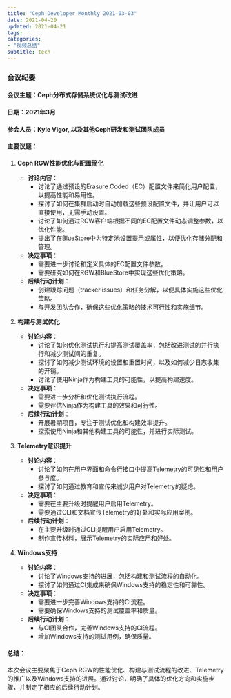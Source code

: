 ```yaml
---
title: "Ceph Developer Monthly 2021-03-03"
date: 2021-04-20
updated: 2021-04-21
tags:
categories:
- "视频总结"
subtitle: tech
---
```



### 会议纪要

#### 会议主题：Ceph分布式存储系统优化与测试改进

#### 日期：2021年3月

#### 参会人员：Kyle Vigor, 以及其他Ceph研发和测试团队成员

#### 主要议题：

1. **Ceph RGW性能优化与配置简化**
   - **讨论内容**：
     - 讨论了通过预设的Erasure Coded（EC）配置文件来简化用户配置，以提高性能和易用性。
     - 探讨了如何在集群启动时自动加载这些预设配置文件，并让用户可以直接使用，无需手动设置。
     - 讨论了如何通过RGW客户端根据不同的EC配置文件动态调整参数，以优化性能。
     - 提出了在BlueStore中为特定池设置提示或属性，以便优化存储分配和管理。
   - **决定事项**：
     - 需要进一步讨论和定义具体的EC配置文件参数。
     - 需要研究如何在RGW和BlueStore中实现这些优化策略。
   - **后续行动计划**：
     - 创建跟踪问题（tracker issues）和任务分解，以便具体实施这些优化策略。
     - 与开发团队合作，确保这些优化策略的技术可行性和实施细节。

2. **构建与测试优化**
   - **讨论内容**：
     - 讨论了如何优化测试执行和提高测试覆盖率，包括改进测试的并行执行和减少测试间的重复。
     - 探讨了如何减少测试环境的设置和重置时间，以及如何减少日志收集的开销。
     - 讨论了使用Ninja作为构建工具的可能性，以提高构建速度。
   - **决定事项**：
     - 需要进一步分析和优化测试执行流程。
     - 需要评估Ninja作为构建工具的效果和可行性。
   - **后续行动计划**：
     - 开展暑期项目，专注于测试优化和构建效率提升。
     - 探索使用Ninja和其他构建工具的可能性，并进行实际测试。

3. **Telemetry意识提升**
   - **讨论内容**：
     - 讨论了如何在用户界面和命令行接口中提高Telemetry的可见性和用户参与度。
     - 探讨了如何通过教育和宣传来减少用户对Telemetry的疑虑。
   - **决定事项**：
     - 需要在主要升级时提醒用户启用Telemetry。
     - 需要通过CLI和文档宣传Telemetry的好处和实际应用案例。
   - **后续行动计划**：
     - 在主要升级时通过CLI提醒用户启用Telemetry。
     - 制作宣传材料，展示Telemetry的实际应用和好处。

4. **Windows支持**
   - **讨论内容**：
     - 讨论了Windows支持的进展，包括构建和测试流程的自动化。
     - 探讨了如何通过CI集成来确保Windows支持的稳定性和可靠性。
   - **决定事项**：
     - 需要进一步完善Windows支持的CI流程。
     - 需要确保Windows支持的测试覆盖率和质量。
   - **后续行动计划**：
     - 与CI团队合作，完善Windows支持的CI流程。
     - 增加Windows支持的测试用例，确保质量。

#### 总结：
本次会议主要聚焦于Ceph RGW的性能优化、构建与测试流程的改进、Telemetry的推广以及Windows支持的进展。通过讨论，明确了具体的优化方向和实施步骤，并制定了相应的后续行动计划。